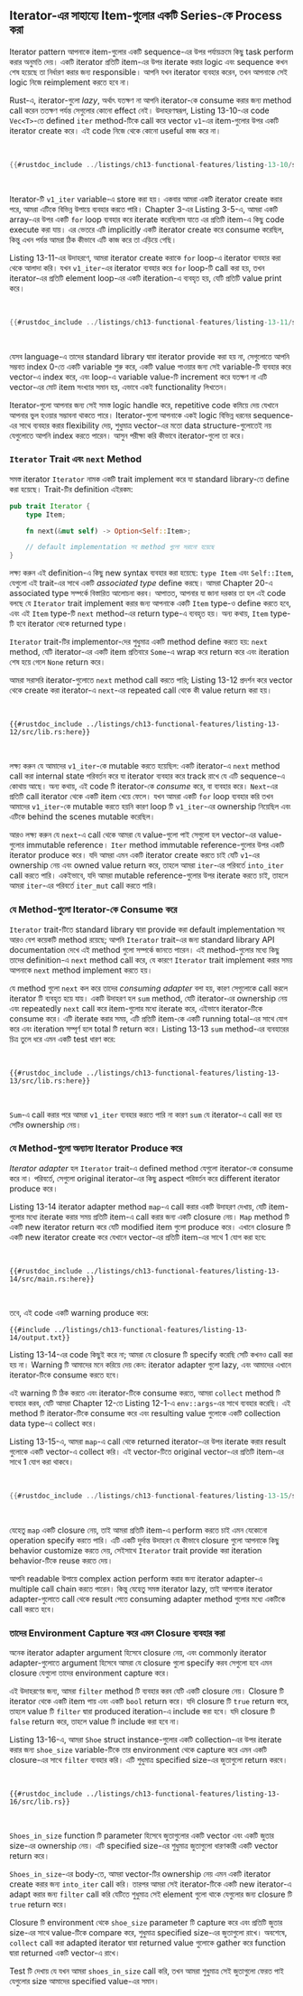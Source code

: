 ## Iterator-এর সাহায্যে Item-গুলোর একটি Series-কে Process করা

Iterator pattern আপনাকে item-গুলোর একটি sequence-এর উপর পর্যায়ক্রমে কিছু task perform করার অনুমতি দেয়। একটি iterator প্রতিটি item-এর উপর iterate করার logic এবং sequence কখন শেষ হয়েছে তা নির্ধারণ করার জন্য responsible। আপনি যখন iterator ব্যবহার করেন, তখন আপনাকে সেই logic নিজে reimplement করতে হবে না।

Rust-এ, iterator-গুলো _lazy_, অর্থাৎ যতক্ষণ না আপনি iterator-কে consume করার জন্য method call করেন ততক্ষণ পর্যন্ত সেগুলোর কোনো effect নেই। উদাহরণস্বরূপ, Listing 13-10-এর code `Vec<T>`-তে defined `iter` method-টিকে call করে vector `v1`-এর item-গুলোর উপর একটি iterator create করে। এই code নিজে থেকে কোনো useful কাজ করে না।

<Listing number="13-10" file-name="src/main.rs" caption="একটি iterator তৈরি করা">

```rust
{{#rustdoc_include ../listings/ch13-functional-features/listing-13-10/src/main.rs:here}}
```

</Listing>

Iterator-টি `v1_iter` variable-এ store করা হয়। একবার আমরা একটি iterator create করার পরে, আমরা এটিকে বিভিন্ন উপায়ে ব্যবহার করতে পারি। Chapter 3-এর Listing 3-5-এ, আমরা একটি array-এর উপর একটি `for` loop ব্যবহার করে iterate করেছিলাম যাতে এর প্রতিটি item-এ কিছু code execute করা যায়। এর ভেতরে এটি implicitly একটি iterator create করে consume করেছিল, কিন্তু এখন পর্যন্ত আমরা ঠিক কীভাবে এটি কাজ করে তা এড়িয়ে গেছি।

Listing 13-11-এর উদাহরণে, আমরা iterator create করাকে `for` loop-এ iterator ব্যবহার করা থেকে আলাদা করি। যখন `v1_iter`-এর iterator ব্যবহার করে `for` loop-টি call করা হয়, তখন iterator-এর প্রতিটি element loop-এর একটি iteration-এ ব্যবহৃত হয়, যেটি প্রতিটি value print করে।

<Listing number="13-11" file-name="src/main.rs" caption="একটি `for` লুপে একটি iterator ব্যবহার করা">

```rust
{{#rustdoc_include ../listings/ch13-functional-features/listing-13-11/src/main.rs:here}}
```

</Listing>

যেসব language-এ তাদের standard library দ্বারা iterator provide করা হয় না, সেগুলোতে আপনি সম্ভবত index 0-তে একটি variable শুরু করে, একটি value পাওয়ার জন্য সেই variable-টি ব্যবহার করে vector-এ index করে, এবং loop-এ variable value-টি increment করে যতক্ষণ না এটি vector-এর মোট item সংখ্যার সমান হয়, এভাবে একই functionality লিখতেন।

Iterator-গুলো আপনার জন্য সেই সমস্ত logic handle করে, repetitive code কমিয়ে দেয় যেখানে আপনার ভুল হওয়ার সম্ভাবনা থাকতে পারে। Iterator-গুলো আপনাকে একই logic বিভিন্ন ধরনের sequence-এর সাথে ব্যবহার করার flexibility দেয়, শুধুমাত্র vector-এর মতো data structure-গুলোতেই নয় যেগুলোতে আপনি index করতে পারেন। আসুন পরীক্ষা করি কীভাবে iterator-গুলো তা করে।

### `Iterator` Trait এবং `next` Method

সমস্ত iterator `Iterator` নামক একটি trait implement করে যা standard library-তে define করা হয়েছে। Trait-টির definition এইরকম:

```rust
pub trait Iterator {
    type Item;

    fn next(&mut self) -> Option<Self::Item>;

    // default implementation সহ method গুলো সরানো হয়েছে
}
```

লক্ষ্য করুন এই definition-এ কিছু new syntax ব্যবহার করা হয়েছে: `type Item` এবং `Self::Item`, যেগুলো এই trait-এর সাথে একটি _associated type_ define করছে। আমরা Chapter 20-এ associated type সম্পর্কে বিস্তারিত আলোচনা করব। আপাতত, আপনার যা জানা দরকার তা হল এই code বলছে যে `Iterator` trait implement করার জন্য আপনাকে একটি `Item` type-ও define করতে হবে, এবং এই `Item` type-টি `next` method-এর return type-এ ব্যবহৃত হয়। অন্য কথায়, `Item` type-টি হবে iterator থেকে returned type।

`Iterator` trait-টির implementor-দের শুধুমাত্র একটি method define করতে হয়: `next` method, যেটি iterator-এর একটি item প্রতিবারে `Some`-এ wrap করে return করে এবং iteration শেষ হয়ে গেলে `None` return করে।

আমরা সরাসরি iterator-গুলোতে `next` method call করতে পারি; Listing 13-12 প্রদর্শন করে vector থেকে create করা iterator-এ `next`-এর repeated call থেকে কী value return করা হয়।

<Listing number="13-12" file-name="src/lib.rs" caption="একটি iterator-এ `next` method কল করা">

```rust,noplayground
{{#rustdoc_include ../listings/ch13-functional-features/listing-13-12/src/lib.rs:here}}
```

</Listing>

লক্ষ্য করুন যে আমাদের `v1_iter`-কে mutable করতে হয়েছিল: একটি iterator-এ `next` method call করা internal state পরিবর্তন করে যা iterator ব্যবহার করে track রাখে যে এটি sequence-এ কোথায় আছে। অন্য কথায়, এই code টি iterator-কে _consume_ করে, বা ব্যবহার করে। `Next`-এর প্রতিটি call iterator থেকে একটি item খেয়ে ফেলে। যখন আমরা একটি `for` loop ব্যবহার করি তখন আমাদের `v1_iter`-কে mutable করতে হয়নি কারণ loop টি `v1_iter`-এর ownership নিয়েছিল এবং এটিকে behind the scenes mutable করেছিল।

আরও লক্ষ্য করুন যে `next`-এ call থেকে আমরা যে value-গুলো পাই সেগুলো হল vector-এর value-গুলোর immutable reference। `Iter` method immutable reference-গুলোর উপর একটি iterator produce করে। যদি আমরা এমন একটি iterator create করতে চাই যেটি `v1`-এর ownership নেয় এবং owned value return করে, তাহলে আমরা `iter`-এর পরিবর্তে `into_iter` call করতে পারি। একইভাবে, যদি আমরা mutable reference-গুলোর উপর iterate করতে চাই, তাহলে আমরা `iter`-এর পরিবর্তে `iter_mut` call করতে পারি।

### যে Method-গুলো Iterator-কে Consume করে

`Iterator` trait-টিতে standard library দ্বারা provide করা default implementation সহ আরও বেশ কয়েকটি method রয়েছে; আপনি `Iterator` trait-এর জন্য standard library API documentation দেখে এই method গুলো সম্পর্কে জানতে পারেন। এই method-গুলোর মধ্যে কিছু তাদের definition-এ `next` method call করে, যে কারণে `Iterator` trait implement করার সময় আপনাকে `next` method implement করতে হয়।

যে method গুলো `next` কল করে তাদের _consuming adapter_ বলা হয়, কারণ সেগুলোকে call করলে iterator টি ব্যবহৃত হয়ে যায়। একটি উদাহরণ হল `sum` method, যেটি iterator-এর ownership নেয় এবং repeatedly `next` call করে item-গুলোর মধ্যে iterate করে, এইভাবে iterator-টিকে consume করে। এটি iterate করার সময়, এটি প্রতিটি item-কে একটি running total-এর সাথে যোগ করে এবং iteration সম্পূর্ণ হলে total টি return করে। Listing 13-13 `sum` method-এর ব্যবহারের চিত্র তুলে ধরে এমন একটি test ধারণ করে:

<Listing number="13-13" file-name="src/lib.rs" caption="Iterator-এর সমস্ত item-এর total পেতে `sum` method কল করা">

```rust,noplayground
{{#rustdoc_include ../listings/ch13-functional-features/listing-13-13/src/lib.rs:here}}
```

</Listing>

`Sum`-এ call করার পরে আমরা `v1_iter` ব্যবহার করতে পারি না কারণ `sum` যে iterator-এ call করা হয় সেটির ownership নেয়।

### যে Method-গুলো অন্যান্য Iterator Produce করে

_Iterator adapter_ হল `Iterator` trait-এ defined method যেগুলো iterator-কে consume করে না। পরিবর্তে, সেগুলো original iterator-এর কিছু aspect পরিবর্তন করে different iterator produce করে।

Listing 13-14 iterator adapter method `map`-এ call করার একটি উদাহরণ দেখায়, যেটি item-গুলোর মধ্যে iterate করার সময় প্রতিটি item-এ call করার জন্য একটি closure নেয়। `Map` method টি একটি new iterator return করে যেটি modified item গুলো produce করে। এখানে closure টি একটি new iterator create করে যেখানে vector-এর প্রতিটি item-এর সাথে 1 যোগ করা হবে:

<Listing number="13-14" file-name="src/main.rs" caption="নতুন iterator তৈরি করতে iterator adapter `map` কল করা">

```rust,not_desired_behavior
{{#rustdoc_include ../listings/ch13-functional-features/listing-13-14/src/main.rs:here}}
```

</Listing>

তবে, এই code একটি warning produce করে:

```console
{{#include ../listings/ch13-functional-features/listing-13-14/output.txt}}
```

Listing 13-14-এর code কিছুই করে না; আমরা যে closure টি specify করেছি সেটি কখনও call করা হয় না। Warning টি আমাদের মনে করিয়ে দেয় কেন: iterator adapter গুলো lazy, এবং আমাদের এখানে iterator-টিকে consume করতে হবে।

এই warning টি ঠিক করতে এবং iterator-টিকে consume করতে, আমরা `collect` method টি ব্যবহার করব, যেটি আমরা Chapter 12-তে Listing 12-1-এ `env::args`-এর সাথে ব্যবহার করেছি। এই method টি iterator-টিকে consume করে এবং resulting value গুলোকে একটি collection data type-এ collect করে।

Listing 13-15-এ, আমরা `map`-এ call থেকে returned iterator-এর উপর iterate করার result গুলোকে একটি vector-এ collect করি। এই vector-টিতে original vector-এর প্রতিটি item-এর সাথে 1 যোগ করা থাকবে।

<Listing number="13-15" file-name="src/main.rs" caption="একটি নতুন iterator তৈরি করতে `map` মেথড কল করা এবং তারপর নতুন iterator টিকে consume করে একটি vector তৈরি করতে `collect` মেথড কল করা">

```rust
{{#rustdoc_include ../listings/ch13-functional-features/listing-13-15/src/main.rs:here}}
```

</Listing>

যেহেতু `map` একটি closure নেয়, তাই আমরা প্রতিটি item-এ perform করতে চাই এমন যেকোনো operation specify করতে পারি। এটি একটি দুর্দান্ত উদাহরণ যে কীভাবে closure গুলো আপনাকে কিছু behavior customize করতে দেয়, সেইসাথে `Iterator` trait provide করা iteration behavior-টিকে reuse করতে দেয়।

আপনি readable উপায়ে complex action perform করার জন্য iterator adapter-এ multiple call chain করতে পারেন। কিন্তু যেহেতু সমস্ত iterator lazy, তাই আপনাকে iterator adapter-গুলোতে call থেকে result পেতে consuming adapter method গুলোর মধ্যে একটিকে call করতে হবে।

### তাদের Environment Capture করে এমন Closure ব্যবহার করা

অনেক iterator adapter argument হিসেবে closure নেয়, এবং commonly iterator adapter-গুলোতে argument হিসেবে আমরা যে closure গুলো specify করব সেগুলো হবে এমন closure যেগুলো তাদের environment capture করে।

এই উদাহরণের জন্য, আমরা `filter` method টি ব্যবহার করব যেটি একটি closure নেয়। Closure টি iterator থেকে একটি item পায় এবং একটি `bool` return করে। যদি closure টি `true` return করে, তাহলে value টি `filter` দ্বারা produced iteration-এ include করা হবে। যদি closure টি `false` return করে, তাহলে value টি include করা হবে না।

Listing 13-16-এ, আমরা `Shoe` struct instance-গুলোর একটি collection-এর উপর iterate করার জন্য `shoe_size` variable-টিকে তার environment থেকে capture করে এমন একটি closure-এর সাথে `filter` ব্যবহার করি। এটি শুধুমাত্র specified size-এর জুতাগুলো return করবে।

<Listing number="13-16" file-name="src/lib.rs" caption="`shoe_size` ক্যাপচার করে এমন একটি ক্লোজারের সাথে `filter` মেথড ব্যবহার করা">

```rust,noplayground
{{#rustdoc_include ../listings/ch13-functional-features/listing-13-16/src/lib.rs}}
```

</Listing>

`Shoes_in_size` function টি parameter হিসেবে জুতাগুলোর একটি vector এবং একটি জুতার size-এর ownership নেয়। এটি specified size-এর শুধুমাত্র জুতাগুলো ধারণকারী একটি vector return করে।

`Shoes_in_size`-এর body-তে, আমরা vector-টির ownership নেয় এমন একটি iterator create করার জন্য `into_iter` call করি। তারপর আমরা সেই iterator-টিকে একটি new iterator-এ adapt করার জন্য `filter` call করি যেটিতে শুধুমাত্র সেই element গুলো থাকে যেগুলোর জন্য closure টি `true` return করে।

Closure টি environment থেকে `shoe_size` parameter টি capture করে এবং প্রতিটি জুতার size-এর সাথে value-টিকে compare করে, শুধুমাত্র specified size-এর জুতাগুলো রাখে। অবশেষে, `collect` call করা adapted iterator দ্বারা returned value গুলোকে gather করে function দ্বারা returned একটি vector-এ রাখে।

Test টি দেখায় যে যখন আমরা `shoes_in_size` call করি, তখন আমরা শুধুমাত্র সেই জুতাগুলো ফেরত পাই যেগুলোর size আমাদের specified value-এর সমান।
